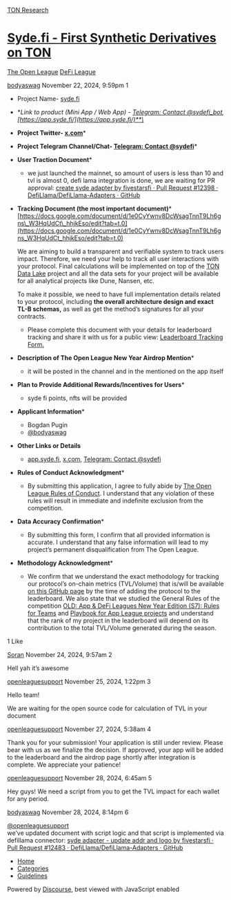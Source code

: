 [TON Research](/)

# [Syde.fi - First Synthetic Derivatives on TON](/t/syde-fi-first-synthetic-derivatives-on-ton/40071)

[The Open League](/c/the-open-league/defi-battle/63)  [DeFi League](/c/the-open-league/defi-battle/63) 

    

[bodyaswag](https://tonresear.ch/u/bodyaswag)  November 22, 2024, 9:59pm  1

*   Project Name- [syde.fi](http://syde.fi)
    
*   **Link to product (Mini App / Web App) - [Telegram: Contact @sydefi\_bot](https://t.me/sydefi_bot), [https://app.syde.fi/](https://app.syde.fi/)**\*
    
*   **Project Twitter- [x.com](https://x.com/sydefi)**\*
    
*   **Project Telegram Channel/Chat- [Telegram: Contact @sydefi](https://t.me/sydefi)**\*
    
*   **User Traction Document**\*
    
    *   we just launched the mainnet, so amount of users is less than 10 and tvl is almost 0, defi lama integration is done, we are waiting for PR approval: [create syde adapter by fivestarsfi · Pull Request #12398 · DefiLlama/DefiLlama-Adapters · GitHub](https://github.com/DefiLlama/DefiLlama-Adapters/pull/12398)
*   **Tracking Document (the most important document)**\*  
    [https://docs.google.com/document/d/1e0CyYwnv8DcWsagTnnT9Lh6gns\_W3HqUdCt\_hhjkEso/edit?tab=t.0](https://docs.google.com/document/d/1e0CyYwnv8DcWsagTnnT9Lh6gns_W3HqUdCt_hhjkEso/edit?tab=t.0)
    
    We are aiming to build a transparent and verifiable system to track users impact. Therefore, we need your help to track all user interactions with your protocol. Final calculations will be implemented on top of the [TON Data Lake](https://github.com/re-doubt/ton-etl) project and all the data sets for your project will be available for all analytical projects like Dune, Nansen, etc.
    
    To make it possible, we need to have full implementation details related to your protocol, including **the overall architecture design and exact TL-B schemas,** as well as get the method’s signatures for all your contracts.
    
    *   Please complete this document with your details for leaderboard tracking and share it with us for a public view: [Leaderboard Tracking Form.](https://docs.google.com/document/d/1plsR_IZzIndrA1SEVGktxhp-MpajolY68SqyD6CI8qE/edit?usp=sharing)
*   **Description of The Open League New Year Airdrop Mention**\*
    
    *   it will be posted in the channel and in the mentioned on the app itself
*   **Plan to Provide Additional Rewards/Incentives for Users**\*
    
    *   syde fi points, nfts will be provided
*   **Applicant Information**\*
    
    *   Bogdan Pugin
    *   [@bodyaswag](/u/bodyaswag)
*   **Other Links or Details**
    
    *   [app.syde.fi](http://app.syde.fi), [x.com](https://x.com/sydefi), [Telegram: Contact @sydefi](http://t.me/sydefi)
*   **Rules of Conduct Acknowledgment**\*
    
    *   By submitting this application, I agree to fully abide by [The Open League Rules of Conduct](https://www.notion.so/04f4a0fedf1a401687075f5efd83de68?pvs=21). I understand that any violation of these rules will result in immediate and indefinite exclusion from the competition.
*   **Data Accuracy Confirmation**\*
    
    *   By submitting this form, I confirm that all provided information is accurate. I understand that any false information will lead to my project’s permanent disqualification from The Open League.
*   **Methodology Acknowledgment**\*
    
    *   We confirm that we understand the exact methodology for tracking our protocol’s on-chain metrics (TVL/Volume) that is/will be available [on this GitHub page](https://github.com/ton-society/the-open-league/blob/main/seasons/S6_defi_scores.md#s6-defi-users-scores) by the time of adding the protocol to the leaderboard. We also state that we studied the General Rules of the competition [OLD: App & DeFi Leagues New Year Edition (S7): Rules for Teams](https://www.notion.so/OLD-App-DeFi-Leagues-New-Year-Edition-S7-Rules-for-Teams-1375274bd2cf8040b3b1c666dca57fee?pvs=21) and [Playbook for App League projects](https://www.notion.so/1375274bd2cf807ba442d1ba5ac2d7c9?pvs=21) and understand that the rank of my project in the leaderboard will depend on its contribution to the total TVL/Volume generated during the season.

  1 Like

[Soran](https://tonresear.ch/u/Soran) November 24, 2024, 9:57am  2

Hell yah it’s awesome

 

[openleaguesupport](https://tonresear.ch/u/openleaguesupport) November 25, 2024, 1:22pm  3

Hello team!

We are waiting for the open source code for calculation of TVL in your document

 

[openleaguesupport](https://tonresear.ch/u/openleaguesupport) November 27, 2024, 5:38am  4

Thank you for your submission! Your application is still under review. Please bear with us as we finalize the decision. If approved, your app will be added to the leaderboard and the airdrop page shortly after integration is complete. We appreciate your patience!

 

[openleaguesupport](https://tonresear.ch/u/openleaguesupport) November 28, 2024, 6:45am  5

Hey guys! We need a script from you to get the TVL impact for each wallet for any period.

 

[bodyaswag](https://tonresear.ch/u/bodyaswag) November 28, 2024, 8:14pm  6

[@openleaguesupport](/u/openleaguesupport)  
we’ve updated document with script logic and that script is implemented via defillama connector: [syde adapter - update addr and logo by fivestarsfi · Pull Request #12483 · DefiLlama/DefiLlama-Adapters · GitHub](https://github.com/DefiLlama/DefiLlama-Adapters/pull/12483)

 

*   [Home](/)
*   [Categories](/categories)
*   [Guidelines](/guidelines)

Powered by [Discourse](https://www.discourse.org), best viewed with JavaScript enabled